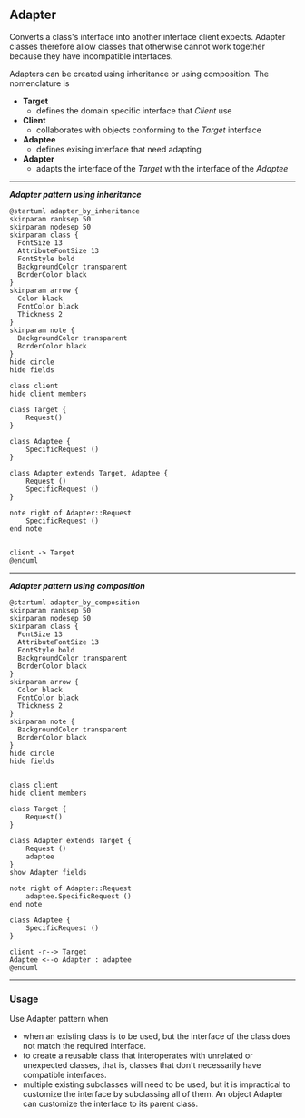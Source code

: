## Adapter

Converts a class's interface into another interface client expects. Adapter classes therefore allow classes that otherwise cannot work together because they have incompatible interfaces.

Adapters can be created using inheritance or using composition. The nomenclature is

* **Target**
  * defines the domain specific interface that *Client* use
* **Client**
  * collaborates with objects conforming to the *Target* interface
* **Adaptee**
  * defines exising interface that need adapting
* **Adapter**
  * adapts the interface of the *Target* with the interface of the *Adaptee*

---

***Adapter pattern using inheritance***

```plantuml
@startuml adapter_by_inheritance
skinparam ranksep 50
skinparam nodesep 50
skinparam class {
  FontSize 13
  AttributeFontSize 13
  FontStyle bold
  BackgroundColor transparent
  BorderColor black
}
skinparam arrow {
  Color black
  FontColor black
  Thickness 2
}
skinparam note {
  BackgroundColor transparent
  BorderColor black
}
hide circle
hide fields

class client
hide client members

class Target {
    Request()
}

class Adaptee {
    SpecificRequest ()
}

class Adapter extends Target, Adaptee {
    Request ()
    SpecificRequest ()
}

note right of Adapter::Request
    SpecificRequest ()
end note


client -> Target
@enduml
```

---
***Adapter pattern using composition***

```plantuml
@startuml adapter_by_composition
skinparam ranksep 50
skinparam nodesep 50
skinparam class {
  FontSize 13
  AttributeFontSize 13
  FontStyle bold
  BackgroundColor transparent
  BorderColor black
}
skinparam arrow {
  Color black
  FontColor black
  Thickness 2
}
skinparam note {
  BackgroundColor transparent
  BorderColor black
}
hide circle
hide fields


class client
hide client members

class Target {
    Request()
}

class Adapter extends Target {
    Request ()
    adaptee
}
show Adapter fields

note right of Adapter::Request
    adaptee.SpecificRequest ()
end note

class Adaptee {
    SpecificRequest ()
}

client -r--> Target
Adaptee <--o Adapter : adaptee
@enduml
```

---

### Usage

Use Adapter pattern when

* when an existing class is to be used, but the interface of the class does not match the required interface.
* to create a reusable class that interoperates with unrelated or unexpected classes, that is, classes that don't necessarily have compatible interfaces.
* multiple existing subclasses will need to be used, but it is impractical to customize the interface by subclassing all of them. An object Adapter can customize the interface to its parent class.